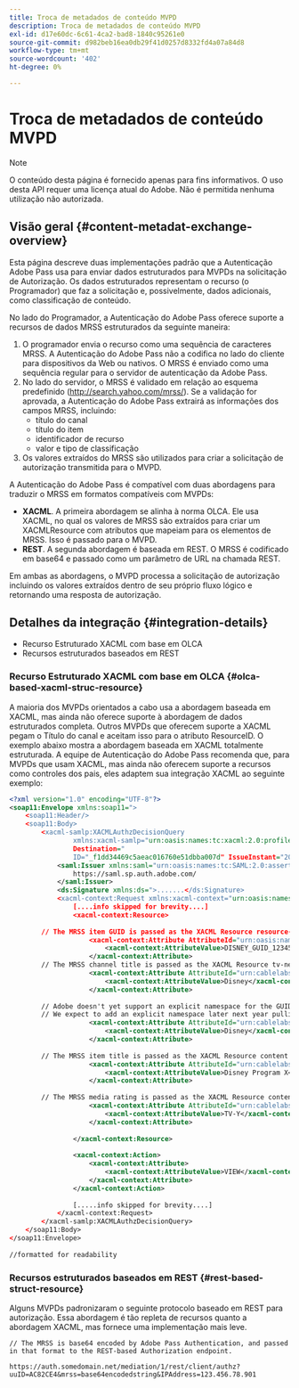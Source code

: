 ```yaml
---
title: Troca de metadados de conteúdo MVPD
description: Troca de metadados de conteúdo MVPD
exl-id: d17e60dc-6c61-4ca2-bad8-1840c95261e0
source-git-commit: d982beb16ea0db29f41d0257d8332fd4a07a84d8
workflow-type: tm+mt
source-wordcount: '402'
ht-degree: 0%

---
```


# Troca de metadados de conteúdo MVPD

>[!NOTE]
>
>O conteúdo desta página é fornecido apenas para fins informativos. O uso desta API requer uma licença atual do Adobe. Não é permitida nenhuma utilização não autorizada.

## Visão geral {#content-metadat-exchange-overview}

Esta página descreve duas implementações padrão que a Autenticação Adobe Pass usa para enviar dados estruturados para MVPDs na solicitação de Autorização.  Os dados estruturados representam o recurso (o Programador) que faz a solicitação e, possivelmente, dados adicionais, como classificação de conteúdo.

No lado do Programador, a Autenticação do Adobe Pass oferece suporte a recursos de dados MRSS estruturados da seguinte maneira:

1. O programador envia o recurso como uma sequência de caracteres MRSS. A Autenticação do Adobe Pass não a codifica no lado do cliente para dispositivos da Web ou nativos. O MRSS é enviado como uma sequência regular para o servidor de autenticação da Adobe Pass.
1. No lado do servidor, o MRSS é validado em relação ao esquema predefinido (http://search.yahoo.com/mrss/).  Se a validação for aprovada, a Autenticação do Adobe Pass extrairá as informações dos campos MRSS, incluindo:
   * título do canal
   * título do item
   * identificador de recurso
   * valor e tipo de classificação
1. Os valores extraídos do MRSS são utilizados para criar a solicitação de autorização transmitida para o MVPD.

A Autenticação do Adobe Pass é compatível com duas abordagens para traduzir o MRSS em formatos compatíveis com MVPDs:

* **XACML**.  A primeira abordagem se alinha à norma OLCA.  Ele usa XACML, no qual os valores de MRSS são extraídos para criar um XACMLResource com atributos que mapeiam para os elementos de MRSS.  Isso é passado para o MVPD.
* **REST**.  A segunda abordagem é baseada em REST.  O MRSS é codificado em base64 e passado como um parâmetro de URL na chamada REST.

Em ambas as abordagens, o MVPD processa a solicitação de autorização incluindo os valores extraídos dentro de seu próprio fluxo lógico e retornando uma resposta de autorização.

## Detalhes da integração {#integration-details}

* Recurso Estruturado XACML com base em OLCA
* Recursos estruturados baseados em REST

### Recurso Estruturado XACML com base em OLCA {#olca-based-xacml-struc-resource}

A maioria dos MVPDs orientados a cabo usa a abordagem baseada em XACML, mas ainda não oferece suporte à abordagem de dados estruturados completa.  Outros MVPDs que oferecem suporte a XACML pegam o Título do canal e aceitam isso para o atributo ResourceID. O exemplo abaixo mostra a abordagem baseada em XACML totalmente estruturada. A equipe de Autenticação do Adobe Pass recomenda que, para MVPDs que usam XACML, mas ainda não oferecem suporte a recursos como controles dos pais, eles adaptem sua integração XACML ao seguinte exemplo:

```XML
<?xml version="1.0" encoding="UTF-8"?>
<soap11:Envelope xmlns:soap11=">
    <soap11:Header/>
    <soap11:Body>
        <xacml-samlp:XACMLAuthzDecisionQuery
                xmlns:xacml-samlp="urn:oasis:names:tc:xacml:2.0:profile:saml2.0:v2:schema:protocol"
                Destination="
                ID="_f1dd34469c5aeac016760e51dbba007d" IssueInstant="2012-06-26T16:30:24.879Z" Version="2.0">
            <saml:Issuer xmlns:saml="urn:oasis:names:tc:SAML:2.0:assertion">
                https://saml.sp.auth.adobe.com/
            </saml:Issuer>
            <ds:Signature xmlns:ds=">.......</ds:Signature>
            <xacml-context:Request xmlns:xacml-context="urn:oasis:names:tc:xacml:2.0:context:schema:os">
                [....info skipped for brevity....]
                <xacml-context:Resource>
 
        // The MRSS item GUID is passed as the XACML Resource resource-id
                    <xacml-context:Attribute AttributeId="urn:oasis:names:tc:xacml:1.0:resource:resource-id">
                        <xacml-context:AttributeValue>DISNEY_GUID_12345</xacml-context:AttributeValue>
                    </xacml-context:Attribute>
        // The MRSS channel title is passed as the XACML Resource tv-network
                    <xacml-context:Attribute AttributeId="urn:cablelabs:ocla:1.0:attribute:content:tv-network">
                        <xacml-context:AttributeValue>Disney</xacml-context:AttributeValue>
                    </xacml-context:Attribute>
 
        // Adobe doesn't yet support an explicit namespace for the GUID, so we reuse the channel title as the GUID.  
        // We expect to add an explicit namespace later next year pulling it from the GUID scheme attribute.
                    <xacml-context:Attribute AttributeId="urn:cablelabs:ocla:1.0:attribute:content:id:namespace">
                        <xacml-context:AttributeValue>Disney</xacml-context:AttributeValue>
                    </xacml-context:Attribute>
 
        // The MRSS item title is passed as the XACML Resource content title
                    <xacml-context:Attribute AttributeId="urn:cablelabs:ocla:1.0:attribute:content:title">
                        <xacml-context:AttributeValue>Disney Program X</xacml-context:AttributeValue>
                    </xacml-context:Attribute>
 
        // The MRSS media rating is passed as the XACML Resource content rating 
                    <xacml-context:Attribute AttributeId="urn:cablelabs:ocla:1.0:attribute:content:rating:vchip">
                        <xacml-context:AttributeValue>TV-Y</xacml-context:AttributeValue>
                    </xacml-context:Attribute>
 
                </xacml-context:Resource>
 
                <xacml-context:Action>
                    <xacml-context:Attribute>
                        <xacml-context:AttributeValue>VIEW</xacml-context:AttributeValue>
                    </xacml-context:Attribute>
                </xacml-context:Action>
 
                [.....info skipped for brevity....]
            </xacml-context:Request>
        </xacml-samlp:XACMLAuthzDecisionQuery>
    </soap11:Body>
</soap11:Envelope>
 
//formatted for readability
```

### Recursos estruturados baseados em REST {#rest-based-struct-resource}

Alguns MVPDs padronizaram o seguinte protocolo baseado em REST para autorização. Essa abordagem é tão repleta de recursos quanto a abordagem XACML, mas fornece uma implementação mais leve.

`// The MRSS is base64 encoded by Adobe Pass Authentication, and passed in that format to the REST-based Authorization endpoint.`

`https://auth.somedomain.net/mediation/1/rest/client/authz?uuID=AC82CE4&mrss=base64encodedstring&IPAddress=123.456.78.901`

<!--
>[!RELATEDINFORMATION]
>* [User Metadata Exchange](/help/authentication/mvpd-user-metadata-exchng.md)
>* [Logout](/help/authentication/usecase-mvpd-logout.md)
>* [Programmer Integration Guide: Identifying Protected Resources](/help/authentication/identify-protected-resources.md)
>* [Programmer Integration Guide: User Metadata Exchange](/help/authentication/user-metadata.md)
-->
